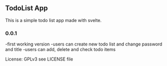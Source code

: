 ## TodoList App

This is a simple todo list app made with svelte.



### 0.0.1
-first working version
-users can create new todo list and change password and title
-users can add, delete and check todo items


License: GPLv3 see LICENSE file